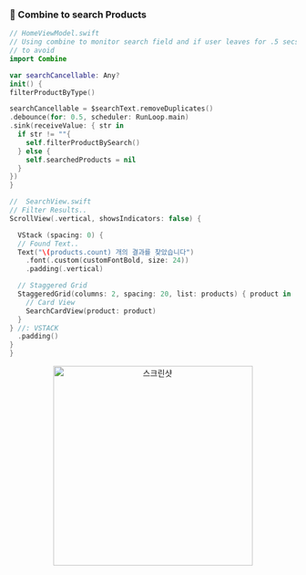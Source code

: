 ### 🔷 Combine to search Products

```swift
// HomeViewModel.swift
// Using combine to monitor search field and if user leaves for .5 secs then starts searching...
// to avoid
import Combine

var searchCancellable: Any?
init() {
filterProductByType()

searchCancellable = $searchText.removeDuplicates()
.debounce(for: 0.5, scheduler: RunLoop.main)
.sink(receiveValue: { str in
  if str != ""{
    self.filterProductBySearch()
  } else {
    self.searchedProducts = nil
  }
})
}

```

```swift
//  SearchView.swift
// Filter Results..
ScrollView(.vertical, showsIndicators: false) {

  VStack (spacing: 0) {
  // Found Text..
  Text("\(products.count) 개의 결과를 찾았습니다")
    .font(.custom(customFontBold, size: 24))
    .padding(.vertical)

  // Staggered Grid
  StaggeredGrid(columns: 2, spacing: 20, list: products) { product in
    // Card View
    SearchCardView(product: product)
  }
} //: VSTACK
  .padding()
}
}
```

<p align="center">
  <img height="350"  alt="스크린샷" src="https://user-images.githubusercontent.com/28912774/150623916-fa22fe72-2898-4b4f-a487-54e93975c746.gif
">
</p>
